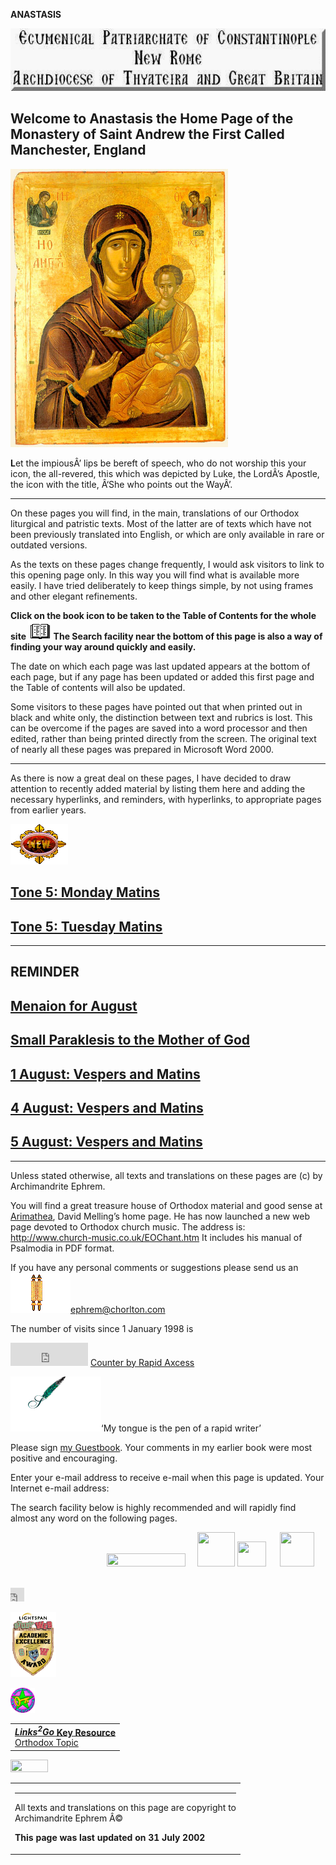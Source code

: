**ANASTASIS**

<img src="Title04.gif" width="539" height="100" />

Welcome to Anastasis
the Home Page
of the Monastery of Saint Andrew the First Called
Manchester, England
-------------------------------------------------

<img src="Hodeg04.jpg" width="348" height="445" />

****L****et the impiousÂ’ lips be bereft of speech,
who do not worship this your icon, the all-revered,
this which was depicted
by Luke, the LordÂ’s Apostle,
the icon with the title,
Â‘She who points out the WayÂ’.

------------------------------------------------------------------------

On these pages you will find, in the main, translations of our Orthodox liturgical and patristic texts. Most of the latter are of texts which have not been previously translated into English, or which are only available in rare or outdated versions.

As the texts on these pages change frequently, I would ask visitors to link to this opening page only. In this way you will find what is available more easily. I have tried deliberately to keep things simple, by not using frames and other elegant refinements.

**Click on the book icon to be taken to the Table of Contents for the whole site [<img src="turnbook.gif" width="37" height="30" />](table_of_contents.md) The Search facility near the bottom of this page is also a way of finding your way around quickly and easily.**

The date on which each page was last updated appears at the bottom of each page, but if any page has been updated or added this first page and the Table of contents will also be updated.

Some visitors to these pages have pointed out that when printed out in black and white only, the distinction between text and rubrics is lost. This can be overcome if the pages are saved into a word processor and then edited, rather than being printed directly from the screen. The original text of nearly all these pages was prepared in Microsoft Word 2000.

------------------------------------------------------------------------

As there is now a great deal on these pages, I have decided to draw attention to recently added material by listing them here and adding the necessary hyperlinks, and reminders, with hyperlinks, to appropriate pages from earlier years.

<img src="newCLR.gif" width="92" height="65" />

[Tone 5: Monday Matins](monday_matins4.md)
------------------------------------------

[Tone 5: Tuesday Matins](tuesday_matins4.md)
--------------------------------------------

------------------------------------------------------------------------

<span style="TEXT-TRANSFORM: uppercase"> REMINDER </span>
---------------------------------------------------------

[Menaion for August](august.md)
-------------------------------

[Small Paraklesis to the Mother of God](lit-parak.md)
-----------------------------------------------------

[1 August: Vespers and Matins](1august.md)
------------------------------------------

[4 August: Vespers and Matins](4august.md)
------------------------------------------

[5 August: Vespers and Matins](5_august.md)
-------------------------------------------

------------------------------------------------------------------------

Unless stated otherwise, all texts and translations on these pages are (c) by Archimandrite Ephrem.

You will find a great treasure house of Orthodox material and good sense at [Arimathea](http://www.arimathea.co.uk/arimathea.htm), David Melling’s home page. He has now launched a new web page devoted to Orthodox church music. The address is: <http://www.church-music.co.uk/EOChant.htm> It includes his manual of Psalmodia in PDF format.

If you have any personal comments or suggestions please send us an
<img src="mail42.gif" alt="mail42.gif (24435 bytes)" width="96" height="64" />[ephrem@chorlton.com](mailto:ephrem@studite.demon.co.uk)

The number of visits since 1 January 1998 is

[<embed src="http://www.rapidaxcess.com/cgi-bin/counter/count.pl?4158631" width="124" height="37" />](http://www.rapidaxcess.com)
[Counter by Rapid Axcess](http://www.rapidaxcess.com)

<img src="anisigntrans.GIF" alt="anisigntrans.GIF (24941 bytes)" width="145" height="88" />‘My tongue is the pen of a rapid writer’

Please sign [my Guestbook](http://www.guestbook.de/yasg.cgi?X=74251). Your comments in my earlier book were most positive and encouraging.

Enter your e-mail address to receive e-mail when this page is updated.
Your Internet e-mail address:

The search facility below is highly recommended and will rapidly find almost any word on the following pages.

<img src="http://sitesearch.hitbox.com/search/images/sbox_00.gif" width="4" height="1" />

<img src="http://sitesearch.hitbox.com/search/images/sbox_00.gif" width="8" height="1" />

<img src="http://sitesearch.hitbox.com/search/images/sbox_00.gif" width="13" height="1" />

<img src="http://sitesearch.hitbox.com/search/images/sbox_00.gif" width="35" height="1" />

<img src="http://sitesearch.hitbox.com/search/images/sbox_00.gif" width="19" height="1" />

<img src="http://sitesearch.hitbox.com/search/images/sbox_00.gif" width="1" height="1" />

<img src="http://sitesearch.hitbox.com/search/images/sbox_00.gif" width="46" height="1" />

<img src="http://sitesearch.hitbox.com/search/images/sbox_01_01.gif" width="126" height="21" />

<img src="http://sitesearch.hitbox.com/search/images/sbox_00.gif" width="1" height="21" />

<img src="http://sitesearch.hitbox.com/search/images/sbox_02_01.gif" width="2" height="26" />

<img src="http://sitesearch.hitbox.com/search/images/sbox_00.gif" width="1" height="26" />

<img src="http://sitesearch.hitbox.com/search/images/sbox_03_01.gif" width="60" height="55" />

<img src="http://sitesearch.hitbox.com/search/images/sbox_03_07.gif" width="46" height="40" />

<img src="http://sitesearch.hitbox.com/search/images/sbox_00.gif" width="1" height="40" />

<img src="http://sitesearch.hitbox.com/search/images/sbox_00.gif" width="1" height="15" />

<img src="http://sitesearch.hitbox.com/search/images/sbox_05_01.gif" width="4" height="43" />

<img src="http://sitesearch.hitbox.com/search/images/sbox_05_04.gif" width="55" height="55" />

<img src="http://sitesearch.hitbox.com/search/images/sbox_00.gif" width="1" height="43" />

<img src="http://sitesearch.hitbox.com/search/images/sbox_06_01.gif" width="25" height="12" />

<img src="http://sitesearch.hitbox.com/search/images/sbox_00.gif" width="1" height="12" />

[](http://uk.nedstat.net/viewstat.asp?name=ephcount)

<embed src="http://uk.nedstat.net/scripts/nedstat.dll?name=ephcount" width="22" height="22" />

[<img src="sw01_award.gif" width="73" height="104" />](http://www.studyweb.com/)

<img src="key.gif" alt="key.gif (7771 bytes)" width="39" height="40" />

<table>
<tbody>
<tr class="odd">
<td><a href="http://www.links2go.com/topic/Orthodox"><strong><em>Links<sup>2</sup>Go</em> Key Resource</strong><br />
Orthodox Topic</a></td>
</tr>
</tbody>
</table>

<img src="http://counter.digits.com/wc/-d/4/nisibis" width="60" height="20" />    

<table>
<colgroup>
<col width="100%" />
</colgroup>
<tbody>
<tr class="odd">
<td><hr />
<p>All texts and translations on this page are copyright to<br />
Archimandrite Ephrem Â©</p>
<p><strong>This page was last updated on 31 July 2002</strong></p></td>
</tr>
</tbody>
</table>


